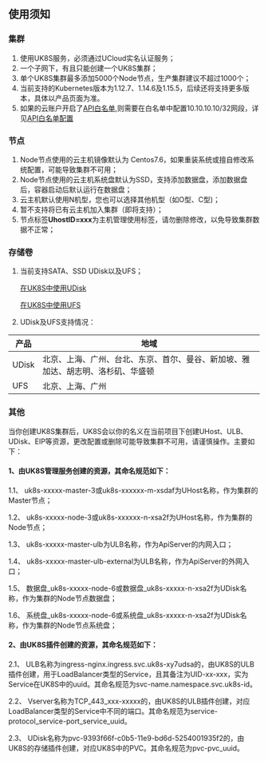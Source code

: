 
## 使用须知


### 集群

1. 使用UK8S服务，必须通过UCloud实名认证服务；
2. 一个子网下，有且只能创建一个UK8S集群；
3. 单个UK8S集群最多添加5000个Node节点，生产集群建议不超过1000个；
4. 当前支持的Kubernetes版本为1.12.7、1.14.6及1.15.5，后续还将支持更多版本，具体以产品页面为准。
5. 如果的云账户开启了[API白名单](https://console.ucloud.cn/uapi/apikey),则需要在白名单中配置10.10.10.10/32网段，详见[API白名单配置](/compute/uk8s/q/cluster)

### 节点

1. Node节点使用的云主机镜像默认为 Centos7.6，如果重装系统或擅自修改系统配置，可能导致集群不可用；
2. Node节点使用的云主机系统盘默认为SSD，支持添加数据盘，添加数据盘后，容器启动后默认运行在数据盘；
3. 云主机默认使用N机型，您也可以选择其他机型（如O型、C型)；
4. 暂不支持将已有云主机加入集群（即将支持）；
5. 节点标签**UhostID=xxx**为主机管理使用标签，请勿删除修改，以免导致集群数据不正常；

### 存储卷

1. 当前支持SATA、SSD UDisk以及UFS；

    [在UK8S中使用UDisk](/compute/uk8s/volume/udisk)

    [在UK8S中使用UFS](/compute/uk8s/volume/ufs)

2. UDisk及UFS支持情况：

|产品|地域|
|--|--|
|UDisk|北京、上海、广州、台北、东京、首尔、曼谷、新加坡、雅加达、胡志明、洛杉矶、华盛顿|
|UFS|北京、上海、广州|




### 其他

当你创建UK8S集群后，UK8S会以你的名义在当前项目下创建UHost、ULB、UDisk、EIP等资源，更改配置或删除可能导致集群不可用，请谨慎操作。主要如下：

#### 1、由UK8S管理服务创建的资源，其命名规范如下：

1.1、 uk8s-xxxxx-master-3或uk8s-xxxxxx-m-xsdaf为UHost名称，作为集群的Master节点；

1.2、 uk8s-xxxxx-node-3或uk8s-xxxxxx-n-xsa2f为UHost名称，作为集群的Node节点；

1.3、 uk8s-xxxxx-master-ulb为ULB名称，作为ApiServer的内网入口；

1.4、 uk8s-xxxxx-master-ulb-external为ULB名称，作为ApiServer的外网入口；

1.5、 数据盘_uk8s-xxxxx-node-6或数据盘_uk8s-xxxxx-n-xsa2f为UDisk名称，作为集群的Node节点数据盘；

1.6、 系统盘_uk8s-xxxxx-node-6或系统盘_uk8s-xxxxx-n-xsa2f为UDisk名称，作为集群的Node节点系统盘；

#### 2、由UK8S插件创建的资源，其命名规范如下：

2.1、 ULB名称为ingress-nginx.ingress.svc.uk8s-xy7udsa的，由UK8S的ULB插件创建，用于LoadBalancer类型的Service，且其备注为UID-xx-xxx，实为Service在UK8S中的uuid。其命名规范为svc-name.namespace.svc.uk8s-id。

2.2、 Vserver名称为TCP_443_xxx-xxxxx的，由UK8S的ULB插件创建，对应LoadBalancer类型的Service中不同的端口。其命名规范为service-protocol_service-port_service_uuid。

2.3、 UDisk名称为pvc-9393f66f-c0b5-11e9-bd6d-5254001935f2的，由UK8S的存储插件创建，对应UK8S中的PVC。其命名规范为pvc-pvc_uuid。

